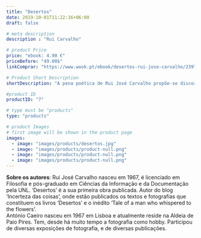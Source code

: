 ```yaml
---
title: "Desertos"
date: 2019-10-01T11:22:16+06:00
draft: false

# meta description
description : "Rui Carvalho"

# product Price
price: "ebook: 4.90 €"
priceBefore: "49.00$"
linkComprar: "https://www.wook.pt/ebook/desertos-rui-jose-carvalho/23977123"

# Product Short Description
shortDescription: "A pena poética de Rui José Carvalho propõe-se discorrer habilmente sobre a imagem do fotógrafo António Caeiro, numa obra que explora os recantos subjetivos da primeira pessoa. 'Desertos', com a Folha de Sala de Paulo José Miranda, apresenta-nos uma díade que causa uma vertigem no texto. A imagem falaria por si só, mas o texto traduz para palavras uma atmosfera indizível — assim acontece o encontro do poeta com o fotógrafo. Rui José Carvalho caminha por três vielas estreitas que convergem naturalmente para uma estrada comum: a poesia que é prosa, que é ensaio, que é absoluta poesia. O recorte fotográfico de António Caeiro inspira a crueza deserta da lente humana, isolando pormenores estáticos a nu, que provocam pelo canto do olho a crueza da alma do leitor, a quem resta absorver de um trago uma dupla inevitável."

#product ID
productID: "7"

# type must be "products"
type: "products"

# product Images
# first image will be shown in the product page
images:
  - image: "images/products/desertos.jpg"
  - image: "images/products/product-null.png"
  - image: "images/products/product-null.png"
  - image: "images/products/product-null.png"
---
```


**Sobre os autores**: Rui José Carvalho nasceu em 1967, é licenciado em Filosofia e pós-graduado em Ciências da Informação e da Documentação pela UNL. ‘Desertos’ é a sua primeira obra publicada. Autor do blog ‘Incerteza das coisas’, onde estão publicados os textos e fotografias que constituem os livros ‘Desertos’ e o inédito ‘Tale of a man who whispered to the flowers’. 
<br>
António Caeiro nasceu em 1967 em Lisboa e atualmente reside na Aldeia de Paio Pires. Tem, desde há muito tempo a fotografia como hobby. Participou de diversas exposições de fotografia, e de diversas publicações.